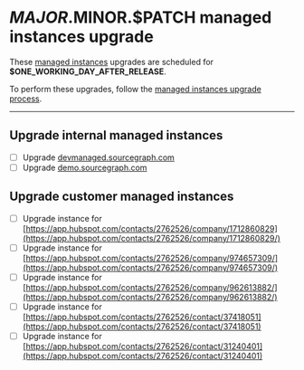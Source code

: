 <!--
DO NOTE COPY THIS ISSUE TEMPLATE MANUALLY. Use `yarn release tracking:issues` in the `sourcegraph/sourcegraph` repository.

Arguments:
- $MAJOR
- $MINOR
- $PATCH
- $RELEASE_DATE
- $ONE_WORKING_DAY_AFTER_RELEASE
-->

# $MAJOR.$MINOR.$PATCH managed instances upgrade

These [managed instances](https://about.sourcegraph.com/handbook/engineering/distribution/managed) upgrades are scheduled for **$ONE_WORKING_DAY_AFTER_RELEASE**.

To perform these upgrades, follow the [managed instances upgrade process](https://about.sourcegraph.com/handbook/engineering/distribution/managed/upgrade_process).

---

## Upgrade internal managed instances

- [ ] Upgrade [devmanaged.sourcegraph.com](https://devmanaged.sourcegraph.com)
- [ ] Upgrade [demo.sourcegraph.com](https://demo.sourcegraph.com)

## Upgrade customer managed instances

<!-- DO NOT MENTION CUSTOMER NAMES on this list - use a Hubspot link instead. -->

- [ ] Upgrade instance for [https://app.hubspot.com/contacts/2762526/company/1712860829](https://app.hubspot.com/contacts/2762526/company/1712860829/)
- [ ] Upgrade instance for [https://app.hubspot.com/contacts/2762526/company/974657309/](https://app.hubspot.com/contacts/2762526/company/974657309/)
- [ ] Upgrade instance for [https://app.hubspot.com/contacts/2762526/company/962613882/](https://app.hubspot.com/contacts/2762526/company/962613882/)
- [ ] Upgrade instance for [https://app.hubspot.com/contacts/2762526/contact/37418051](https://app.hubspot.com/contacts/2762526/contact/37418051)
- [ ] Upgrade instance for [https://app.hubspot.com/contacts/2762526/contact/31240401](https://app.hubspot.com/contacts/2762526/contact/31240401)
